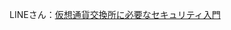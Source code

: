 
LINEさん：[仮想通貨交換所に必要なセキュリティ入門](https://engineering.linecorp.com/ja/blog/security-crypto-exchange/?utm_source=dlvr.it&utm_medium=twitter)
	